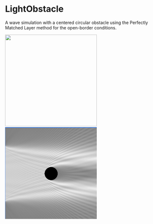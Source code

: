 # LightObstacle
A wave simulation with a centered circular obstacle using the Perfectly Matched Layer method for the open-border conditions.

<img src=" https://github.com/LesageAdrien/LightObstacle/blob/main/LightObstaclePmlOverview.gif" width="300" height="300"> <img src="https://github.com/LesageAdrien/LightObstacle/blob/main/WavesHeightOverview.png" width="300" height="300">
